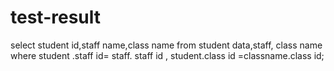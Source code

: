# test-result
select student id,staff name,class name
from student data,staff, class name
where student .staff id= staff. staff id , student.class id =classname.class id;
